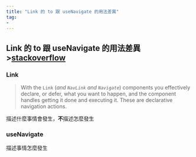 ```yaml
---
title: "Link 的 to 跟 useNavigate 的用法差異"
tag: 
- 
---
```

## Link 的 to 跟 useNavigate 的用法差異>[stackoverflow](https://stackoverflow.com/questions/71781348/difference-between-link-and-usenavigate-from-react-router-dom)


### Link
>With the `Link` (_and `NavLink` and `Navigate`_) components you effectively declare, or defer, what you want to happen, and the component handles getting it done and executing it. These are declarative navigation actions.

描述什麼事情會發生，**不**描述怎麼發生

### useNavigate
描述事情怎麼發生
